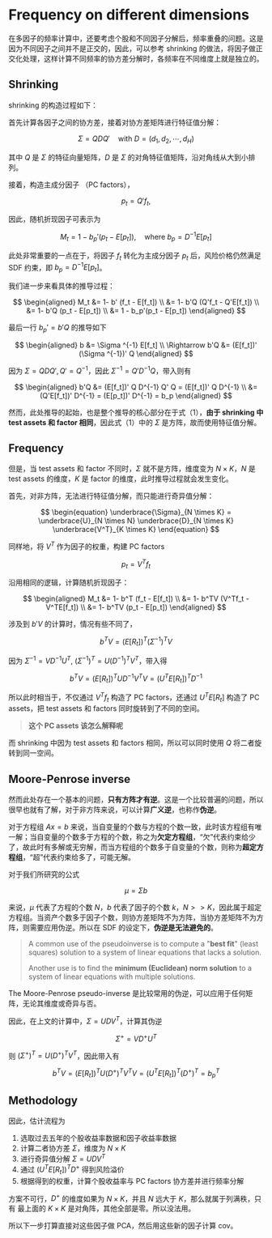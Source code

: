 # Frequency on different dimensions

在多因子的频率计算中，还要考虑个股和不同因子分解后，频率重叠的问题。这是因为不同因子之间并不是正交的，因此，可以参考 shrinking 的做法，将因子做正交化处理，这样计算不同频率的协方差分解时，各频率在不同维度上就是独立的。

## Shrinking

shrinking 的构造过程如下：

首先计算各因子之间的协方差，接着对协方差矩阵进行特征值分解：

$$
\begin{equation}
    \Sigma = Q D Q' \quad \text{with} \ D =(d_1,d_2,\cdots,d_H)
\end{equation}
$$

其中 $Q$ 是 $\Sigma$ 的特征向量矩阵，$D$ 是 $\Sigma$ 的对角特征值矩阵，沿对角线从大到小排列。

接着，构造主成分因子 （PC factors），

$$
\begin{equation}
    p_t = Q'f_t,
\end{equation}
$$

因此，随机折现因子可表示为

$$
\begin{equation}
    M_t = 1 - b_p' (p_t - E[p_t]), \quad \text{where } b_p = D^{-1} E[p_t]
\end{equation}
$$

此处非常重要的一点在于，将因子 $f_t$ 转化为主成分因子 $p_t$ 后，风险价格仍然满足 SDF 约束，即 $b_p = D^{-1} E[p_t]$。

我们进一步来看具体的推导过程：

$$
\begin{aligned}
M_t &=  1- b' (f_t - E[f_t]) \\
&= 1- b'Q (Q'f_t - Q'E[f_t]) \\
&= 1- b'Q (p_t - E[p_t]) \\
&= 1 - b_p'(p_t - E[p_t])
\end{aligned}
$$

最后一行 $b_p' = b'Q$ 的推导如下 

$$
\begin{aligned}
b &= \Sigma ^{-1} E[f_t] \\
\Rightarrow b'Q &= (E[f_t])' (\Sigma ^{-1})' Q
\end{aligned}
$$

因为 $\Sigma = Q D Q', Q' = Q^{-1}$，因此 $\Sigma^{-1} = Q' D^{-1} Q$，带入则有

$$
\begin{aligned}
b'Q &= (E[f_t])' Q D^{-1} Q' Q = (E[f_t])' Q D^{-1}  \\
&= (Q'E[f_t])'  D^{-1} = (E[p_t])' D^{-1} = b_p
\end{aligned} 
$$

然而，此处推导的起始，也是整个推导的核心部分在于式（1），**由于 shrinking 中 test assets 和 factor 相同**，因此式（1）中的 $\Sigma$ 是方阵，故而使用特征值分解。

## Frequency

但是，当 test assets 和 factor 不同时，$\Sigma$ 就不是方阵，维度变为 $N \times K$，$N$ 是 test assets 的维度，$K$ 是 factor 的维度，此时推导过程就会发生变化。

首先，对非方阵，无法进行特征值分解，而只能进行奇异值分解：

$$
\begin{equation}
    \underbrace{\Sigma}_{N \times K} = \underbrace{U}_{N \times N} \underbrace{D}_{N \times K} \underbrace{V^T}_{K \times K}
\end{equation}
$$

同样地，将 $V^T$ 作为因子的权重，构建 PC factors

$$
\begin{equation}
    p_t = V^T f_t
\end{equation}
$$

沿用相同的逻辑，计算随机折现因子：

$$
\begin{aligned}
M_t &=  1- b^T (f_t - E[f_t]) \\
&= 1- b^TV (V^Tf_t - V^TE[f_t]) \\
&= 1- b^TV (p_t - E[p_t]) 
\end{aligned}
$$

涉及到 $b'V$ 的计算时，情况有些不同了，

$$
b^TV = (E[R_t])^T(\Sigma^{-1})^T V 
$$

因为 $\Sigma^{-1} = V D^{-1} U^T$, $(\Sigma^{-1})^T = U (D^{-1})^T V^T$，带入得

$$
b^TV = (E[R_t])^T U D^{-1} V^T V = (U^T E[R_t])^T D^{-1} 
$$

所以此时相当于，不仅通过 $V^T f_t$ 构造了 PC factors，还通过 $U^T E[R_t]$ 构造了 PC assets，把 test assets 和 factors 同时旋转到了不同的空间。

> **这个 PC assets 该怎么解释呢**

而 shrinking 中因为 test assets 和 factors 相同，所以可以同时使用 $Q$ 将二者旋转到同一空间。

## Moore-Penrose inverse

然而此处存在一个基本的问题，**只有方阵才有逆**。这是一个比较普遍的问题，所以很早也就有了解，对于非方阵来说，可以计算**广义逆**，也称作**伪逆**。

对于方程组 $Ax = b$ 来说，当自变量的个数与方程的个数一致，此时该方程组有唯一解；当自变量的个数多于方程的个数，称之为**欠定方程组**，“欠”代表约束给少了，故此时有多解或无穷解，而当方程组的个数多于自变量的个数，则称为**超定方程组**，“超”代表约束给多了，可能无解。

对于我们所研究的公式 

$$
\mu = \Sigma b
$$

来说，$\mu$ 代表了方程的个数 $N$，$b$ 代表了因子的个数 $k$，$N >> K$，因此属于超定方程组。当资产个数多于因子个数，则协方差矩阵不为方阵，当协方差矩阵不为方阵，则需要应用伪逆。所以在 SDF 的设定下，**伪逆是无法避免的**。

> A common use of the pseudoinverse is to compute a "**best fit**" (least squares) solution to a system of linear equations that lacks a solution. 
> 
> Another use is to find the **minimum (Euclidean) norm solution** to a system of linear equations with multiple solutions. 

The Moore-Penrose pseudo-inverse 是比较常用的伪逆，可以应用于任何矩阵，无论其维度或奇异与否。

因此，在上文的计算中，$\Sigma = U D V^T$，计算其伪逆

$$
\Sigma^+ = V D^+ U^T
$$

则 $(\Sigma^+)^T = U (D^+)^T V^T$，因此带入有

$$
b^T V = (E[R_t])^T U (D^+)^T V^T V = (U^T E[R_t])^T (D^+)^T = b_p^T
$$

## Methodology

因此，估计流程为

1. 选取过去五年的个股收益率数据和因子收益率数据
2. 计算二者协方差 $\Sigma$，维度为 $N \times K$
3. 进行奇异值分解 $\Sigma = U D V^T$
4. 通过 $(U^T E[R_t])^T D^+$ 得到风险溢价
5. 根据得到的权重，计算个股收益率与 PC factors 协方差并进行频率分解


方案不可行，$D^+$ 的维度如果为 $N \times K$，并且 $N$ 远大于 $K$，那么就属于列满秩，只有 最上面的 $K\times K$ 是对角阵，其他全部是零。所以没法用。

所以下一步打算直接对这些因子做 PCA，然后用这些新的因子计算 cov。









